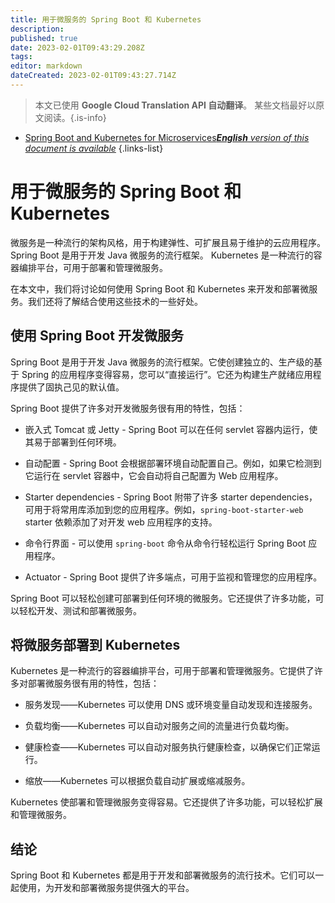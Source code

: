 ```yaml
---
title: 用于微服务的 Spring Boot 和 Kubernetes
description: 
published: true
date: 2023-02-01T09:43:29.208Z
tags: 
editor: markdown
dateCreated: 2023-02-01T09:43:27.714Z
---
```


> 本文已使用 **Google Cloud Translation API 自动翻译**。
某些文档最好以原文阅读。{.is-info}

- [Spring Boot and Kubernetes for Microservices***English** version of this document is available*](/en/Knowledge-base/Spring-Boot/spring-boot-and-kubernetes-for-microservices)
{.links-list}



# 用于微服务的 Spring Boot 和 Kubernetes

微服务是一种流行的架构风格，用于构建弹性、可扩展且易于维护的云应用程序。 Spring Boot 是用于开发 Java 微服务的流行框架。 Kubernetes 是一种流行的容器编排平台，可用于部署和管理微服务。

在本文中，我们将讨论如何使用 Spring Boot 和 Kubernetes 来开发和部署微服务。我们还将了解结合使用这些技术的一些好处。

## 使用 Spring Boot 开发微服务

Spring Boot 是用于开发 Java 微服务的流行框架。它使创建独立的、生产级的基于 Spring 的应用程序变得容易，您可以“直接运行”。它还为构建生产就绪应用程序提供了固执己见的默认值。

Spring Boot 提供了许多对开发微服务很有用的特性，包括：

* 嵌入式 Tomcat 或 Jetty - Spring Boot 可以在任何 servlet 容器内运行，使其易于部署到任何环境。

* 自动配置 - Spring Boot 会根据部署环境自动配置自己。例如，如果它检测到它运行在 servlet 容器中，它会自动将自己配置为 Web 应用程序。

* Starter dependencies - Spring Boot 附带了许多 starter dependencies，可用于将常用库添加到您的应用程序。例如，`spring-boot-starter-web` starter 依赖添加了对开发 web 应用程序的支持。

* 命令行界面 - 可以使用 `spring-boot` 命令从命令行轻松运行 Spring Boot 应用程序。

* Actuator - Spring Boot 提供了许多端点，可用于监视和管理您的应用程序。

Spring Boot 可以轻松创建可部署到任何环境的微服务。它还提供了许多功能，可以轻松开发、测试和部署微服务。

## 将微服务部署到 Kubernetes

Kubernetes 是一种流行的容器编排平台，可用于部署和管理微服务。它提供了许多对部署微服务很有用的特性，包括：

* 服务发现——Kubernetes 可以使用 DNS 或环境变量自动发现和连接服务。

* 负载均衡——Kubernetes 可以自动对服务之间的流量进行负载均衡。

* 健康检查——Kubernetes 可以自动对服务执行健康检查，以确保它们正常运行。

* 缩放——Kubernetes 可以根据负载自动扩展或缩减服务。

Kubernetes 使部署和管理微服务变得容易。它还提供了许多功能，可以轻松扩展和管理微服务。

## 结论

Spring Boot 和 Kubernetes 都是用于开发和部署微服务的流行技术。它们可以一起使用，为开发和部署微服务提供强大的平台。